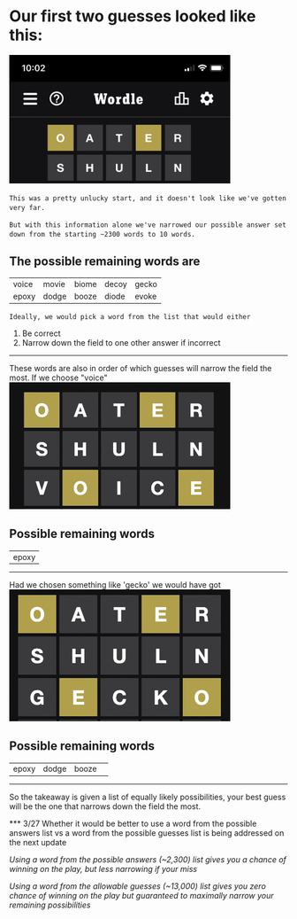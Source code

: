 # Our first two guesses looked like this:
<img src="pics/first_two_guesses.jpg" alt="first two guesses" width="400"/>

`This was a pretty unlucky start, and it doesn't look like we've gotten very far.`

`But with this information alone we've narrowed our possible answer set down from the starting ~2300 words to 10 words. `

## The possible remaining words are
||||||
|---|---|---|---|---|
| voice | movie | biome | decoy | gecko |
| epoxy | dodge | booze | diode | evoke |


`Ideally, we would pick a word from the list that would either`
1. Be correct
2. Narrow down the field to one other answer if incorrect
---

These words are also in order of which guesses will narrow the field the most.  If we choose "voice"
<img src="pics/third_guess.png" alt="third guess" width="400"/>

## Possible remaining words
||
|---|
| epoxy |
---
Had we chosen something like 'gecko' we would have got
<img src="pics/third_alt_guess.png" alt="other third guess" width="400"/> 

## Possible remaining words
|||||
|---|---|---|---|
| epoxy | dodge | booze | 

---
So the takeaway is given a list of equally likely possibilities, your best guess will be the one that narrows down the field the most.  

*** 3/27 Whether it would be better to use a word from the possible answers list vs a word from the possible guesses list is being addressed on the next update

*Using a word from the possible answers (~2,300) list gives you a chance of winning on the play, but less narrowing if your miss*

*Using a word from the allowable guesses (~13,000) list gives you zero chance of winning on the play but guaranteed to maximally narrow your remaining possibilities* 

